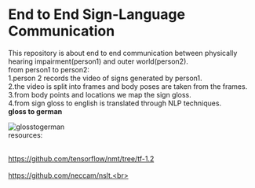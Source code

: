
# End to End Sign-Language Communication
This repository is about end to end communication between physically hearing impairment(person1) and outer world(person2).
<br>
from person1 to person2:
<br>
1.person 2 records the video of signs generated by person1.
<br>
2.the video is split into frames and body poses are taken from the frames. 
<br>
3.from body points and locations we map the sign gloss.
<br>
4.from sign gloss to english is translated through NLP techniques.
<br>
**gloss to german**

![glosstogerman](https://user-images.githubusercontent.com/48018142/66399425-36fc1a80-e9fd-11e9-9f7d-4155823d8f64.JPG)
<br>
resources: 
<br>

<br> https://github.com/tensorflow/nmt/tree/tf-1.2<br>
<br>https://github.com/neccam/nslt.<br>
